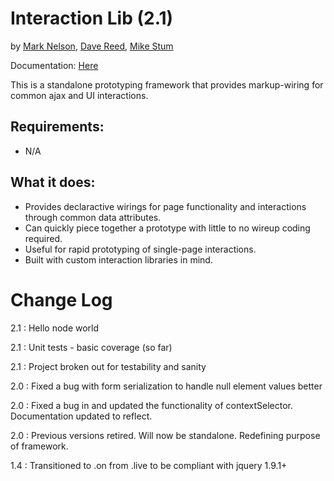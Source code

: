Interaction Lib (2.1)
=====================================
by [Mark Nelson](http://www.markonthenet.com/), [Dave Reed](http://weblogs.asp.net/infinitiesloop), [Mike Stum](http://www.stum.de/)

Documentation: [Here](http://datadink.github.io/InteractionLib/)

This is a standalone prototyping framework that provides markup-wiring for common ajax and UI interactions.

Requirements:
-------------
* N/A


What it does:
-------------
* Provides declaractive wirings for page functionality and interactions through common data attributes.
* Can quickly piece together a prototype with little to no wireup coding required.
* Useful for rapid prototyping of single-page interactions.
* Built with custom interaction libraries in mind.

Change Log
==========
2.1 : Hello node world

2.1 : Unit tests - basic coverage (so far)

2.1 : Project broken out for testability and sanity

2.0 : Fixed a bug with form serialization to handle null element values better

2.0 : Fixed a bug in and updated the functionality of contextSelector. Documentation updated to reflect.

2.0 : Previous versions retired. Will now be standalone. Redefining purpose of framework.

1.4 : Transitioned to .on from .live to be compliant with jquery 1.9.1+

